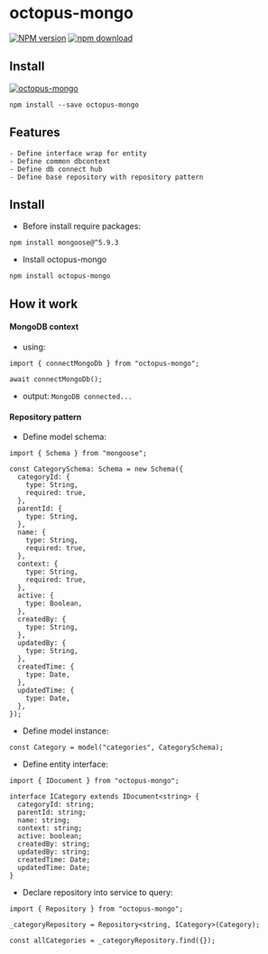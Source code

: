 # octopus-mongo


[![NPM version][npm-image]][npm-url] [![npm download][download-image]][download-url]

[npm-image]: http://img.shields.io/npm/v/octopus-mongo.svg?style=flat-square
[npm-url]: http://npmjs.org/package/octopus-mongo
[download-image]: https://img.shields.io/npm/dm/octopus-mongo.svg?style=flat-square
[download-url]: https://npmjs.org/package/octopus-mongo

## Install

[![octopus-mongo](https://nodei.co/npm/octopus-mongo.png)](https://npmjs.org/package/octopus-mongo)

```
npm install --save octopus-mongo
```


## Features

```
- Define interface wrap for entity
- Define common dbcontext
- Define db connect hub
- Define base repository with repository pattern
```

## Install

- Before install require packages:

```
npm install mongoose@^5.9.3
```

- Install octopus-mongo

```
npm install octopus-mongo
```

## How it work

#### MongoDB context

- using:

```
import { connectMongoDb } from "octopus-mongo";

await connectMongoDb();
```

- output: `MongoDB connected...`

#### Repository pattern

- Define model schema:

```
import { Schema } from "mongoose";

const CategorySchema: Schema = new Schema({
  categoryId: {
    type: String,
    required: true,
  },
  parentId: {
    type: String,
  },
  name: {
    type: String,
    required: true,
  },
  context: {
    type: String,
    required: true,
  },
  active: {
    type: Boolean,
  },
  createdBy: {
    type: String,
  },
  updatedBy: {
    type: String,
  },
  createdTime: {
    type: Date,
  },
  updatedTime: {
    type: Date,
  },
});
```

- Define model instance:

```
const Category = model("categories", CategorySchema);
```

- Define entity interface:

```
import { IDocument } from "octopus-mongo";

interface ICategory extends IDocument<string> {
  categoryId: string;
  parentId: string;
  name: string;
  context: string;
  active: boolean;
  createdBy: string;
  updatedBy: string;
  createdTime: Date;
  updatedTime: Date;
}
```

- Declare repository into service to query:

```
import { Repository } from "octopus-mongo";

_categoryRepository = Repository<string, ICategory>(Category);

const allCategories = _categoryRepository.find({});
```
